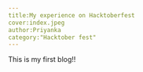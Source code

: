 ```yaml
---
title:My experience on Hacktoberfest
cover:index.jpeg
author:Priyanka
category:"Hacktober fest"
---
```

This is my first blog!!
